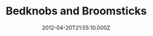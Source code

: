 ---
title: "Bedknobs and Broomsticks"
year: 1971
date: 2012-04-20T21:55:10.000Z
permalink: /almanac/movies/2012-04-20-bedknobs-and-broomsticks/index.html
link: https://letterboxd.com/rknightuk/film/bedknobs-and-broomsticks/
rating: 3
tmdbid: 12335
---